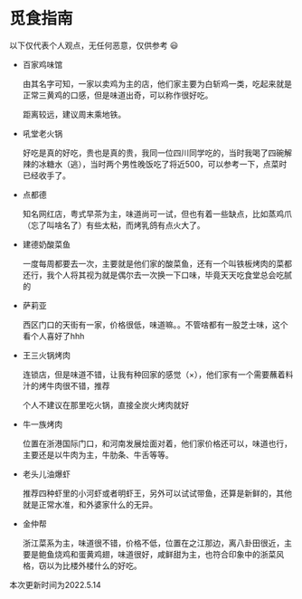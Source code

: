 # 觅食指南

以下仅代表个人观点，无任何恶意，仅供参考 :smiley:

* 百家鸡味馆

    由其名字可知，一家以卖鸡为主的店，他们家主要为白斩鸡一类，吃起来就是正常三黄鸡的口感，但是味道出奇，可以称作很好吃。

    距离较远，建议周末乘地铁。

* 吼堂老火锅

    好吃是真的好吃，贵也是真的贵，我同一位四川同学吃的，当时我喝了四碗解辣的冰糖水（逃），当时两个男性晚饭吃了将近500，可以参考一下，点菜时已经收手了。

* 点都德

    知名网红店，粤式早茶为主，味道尚可一试，但也有着一些缺点，比如蒸鸡爪（忘了叫啥名了）有些太粘，而烤乳鸽有点火大了。

* 建德奶酸菜鱼

    一度每周都要去一次，主要就是他们家的酸菜鱼，还有一个叫铁板烤肉的菜都还行，我个人将其视为就是偶尔去一次换一下口味，毕竟天天吃食堂总会吃腻的

* 萨莉亚

    西区门口的天街有一家，价格很低，味道嘛。。不管啥都有一股芝士味，这个看个人喜好了hhh

* 王三火锅烤肉

    连锁店，但是味道不错，让我有种回家的感觉（×），他们家有一个需要蘸着料汁的烤牛肉很不错，推荐

    个人不建议在那里吃火锅，直接全炭火烤肉就好

* 牛一族烤肉

    位置在浙港国际门口，和河南发展烩面对着，他们家价格还可以，味道也行，主要还是以牛肉为主，牛肋条、牛舌等等。

* 老头儿油爆虾

    推荐四种虾里的小河虾或者明虾王，另外可以试试带鱼，还算是新鲜的，其他就是正常水准，和外婆家什么的无异。

* 金仲帮

    浙江菜系为主，味道很不错，价格不低，位置在之江那边，离八卦田很近，主要是鲍鱼烧鸡和蛋黄鸡翅，味道很好，咸鲜甜为主，也符合印象中的浙菜风格，窃以为比楼外楼什么的好吃。

本次更新时间为2022.5.14